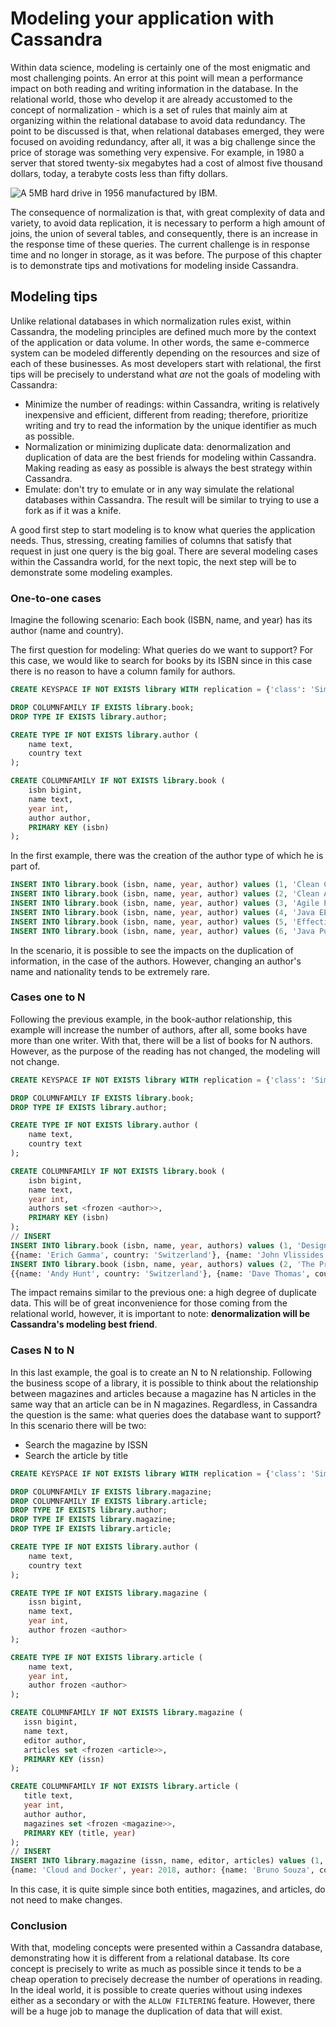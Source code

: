 # Modeling your application with Cassandra


Within data science, modeling is certainly one of the most enigmatic and most challenging points. An error at this point will mean a performance impact on both reading and writing information in the database. In the relational world, those who develop it are already accustomed to the concept of normalization - which is a set of rules that mainly aim at organizing within the relational database to avoid data redundancy. The point to be discussed is that, when relational databases emerged, they were focused on avoiding redundancy, after all, it was a big challenge since the price of storage was something very expensive. For example, in 1980 a server that stored twenty-six megabytes had a cost of almost five thousand dollars, today, a terabyte costs less than fifty dollars.

![A 5MB hard drive in 1956 manufactured by IBM.](ibm_history_server.png)

The consequence of normalization is that, with great complexity of data and variety, to avoid data replication, it is necessary to perform a high amount of joins, the union of several tables, and consequently, there is an increase in the response time of these queries. The current challenge is in response time and no longer in storage, as it was before. The purpose of this chapter is to demonstrate tips and motivations for modeling inside Cassandra.

## Modeling tips

Unlike relational databases in which normalization rules exist, within Cassandra, the modeling principles are defined much more by the context of the application or data volume. In other words, the same e-commerce system can be modeled differently depending on the resources and size of each of these businesses. As most developers start with relational, the first tips will be precisely to understand what *are* not the goals of modeling with Cassandra:

* Minimize the number of readings: within Cassandra, writing is relatively inexpensive and efficient, different from reading; therefore, prioritize writing and try to read the information by the unique identifier as much as possible.
* Normalization or minimizing duplicate data: denormalization and duplication of data are the best friends for modeling within Cassandra. Making reading as easy as possible is always the best strategy within Cassandra.
* Emulate: don't try to emulate or in any way simulate the relational databases within Cassandra. The result will be similar to trying to use a fork as if it was a knife.

A good first step to start modeling is to know what queries the application needs. Thus, stressing, creating families of columns that satisfy that request in just one query is the big goal. There are several modeling cases within the Cassandra world, for the next topic, the next step will be to demonstrate some modeling examples.

### One-to-one cases

Imagine the following scenario:
Each book (ISBN, name, and year) has its author (name and country).

The first question for modeling:
What queries do we want to support?
For this case, we would like to search for books by its ISBN since in this case there is no reason to have a column family for authors.

```sql
CREATE KEYSPACE IF NOT EXISTS library WITH replication = {'class': 'SimpleStrategy', 'replication_factor': 3};

DROP COLUMNFAMILY IF EXISTS library.book;
DROP TYPE IF EXISTS library.author;

CREATE TYPE IF NOT EXISTS library.author (
    name text,
    country text
);

CREATE COLUMNFAMILY IF NOT EXISTS library.book (
    isbn bigint,
    name text,
    year int,
    author author,
    PRIMARY KEY (isbn)
);
```

In the first example, there was the creation of the author type of which he is part of.

```sql
INSERT INTO library.book (isbn, name, year, author) values (1, 'Clean Code', 2008, {name: 'Robert Cecil Martin', country: 'USA'});
INSERT INTO library.book (isbn, name, year, author) values (2, 'Clean Architecture', 2017, {name: 'Robert Cecil Martin', country: 'USA'});
INSERT INTO library.book (isbn, name, year, author) values (3, 'Agile Principles, Patterns, and Practices in C #', 2002, {name: 'Robert Cecil Martin', country: 'USA'});
INSERT INTO library.book (isbn, name, year, author) values (4, 'Java EE 8 Cookbook', 2018, {name: 'Elder Moraes', country: 'Brazil'});
INSERT INTO library.book (isbn, name, year, author) values (5, 'Effective Java', 2001, {name: 'Joshua Bloch', country: 'USA'});
INSERT INTO library.book (isbn, name, year, author) values (6, 'Java Puzzlers: Traps, Pitfalls, and Corner Cases', 2005, {name: 'Joshua Bloch', country: 'USA'});
```

In the scenario, it is possible to see the impacts on the duplication of information, in the case of the authors. However, changing an author's name and nationality tends to be extremely rare.

### Cases one to N

Following the previous example, in the book-author relationship, this example will increase the number of authors, after all, some books have more than one writer. With that, there will be a list of books for N authors. However, as the purpose of the reading has not changed, the modeling will not change.

```sql
CREATE KEYSPACE IF NOT EXISTS library WITH replication = {'class': 'SimpleStrategy', 'replication_factor': 3};

DROP COLUMNFAMILY IF EXISTS library.book;
DROP TYPE IF EXISTS library.author;

CREATE TYPE IF NOT EXISTS library.author (
    name text,
    country text
);

CREATE COLUMNFAMILY IF NOT EXISTS library.book (
    isbn bigint,
    name text,
    year int,
    authors set <frozen <author>>,
    PRIMARY KEY (isbn)
);
// INSERT
INSERT INTO library.book (isbn, name, year, authors) values (1, 'Design Patterns: Elements of Reusable Object-Oriented Software', 1994,
{{name: 'Erich Gamma', country: 'Switzerland'}, {name: 'John Vlissides', country: 'USA'}});
INSERT INTO library.book (isbn, name, year, authors) values (2, 'The Pragmatic Programmer', 1999,
{{name: 'Andy Hunt', country: 'Switzerland'}, {name: 'Dave Thomas', country: 'England'}});
```

The impact remains similar to the previous one: a high degree of duplicate data. This will be of great inconvenience for those coming from the relational world, however, it is important to note: **denormalization will be Cassandra's modeling best friend**.

### Cases N to N

In this last example, the goal is to create an N to N relationship. Following the business scope of a library, it is possible to think about the relationship between magazines and articles because a magazine has N articles in the same way that an article can be in N magazines. Regardless, in Cassandra the question is the same: what queries does the database want to support? In this scenario there will be two:

* Search the magazine by ISSN
* Search the article by title


```sql
CREATE KEYSPACE IF NOT EXISTS library WITH replication = {'class': 'SimpleStrategy', 'replication_factor': 3};

DROP COLUMNFAMILY IF EXISTS library.magazine;
DROP COLUMNFAMILY IF EXISTS library.article;
DROP TYPE IF EXISTS library.author;
DROP TYPE IF EXISTS library.magazine;
DROP TYPE IF EXISTS library.article;

CREATE TYPE IF NOT EXISTS library.author (
    name text,
    country text
);

CREATE TYPE IF NOT EXISTS library.magazine (
    issn bigint,
    name text,
    year int,
    author frozen <author>
);

CREATE TYPE IF NOT EXISTS library.article (
    name text,
    year int,
    author frozen <author>
);

CREATE COLUMNFAMILY IF NOT EXISTS library.magazine (
   issn bigint,
   name text,
   editor author,
   articles set <frozen <article>>,
   PRIMARY KEY (issn)
);

CREATE COLUMNFAMILY IF NOT EXISTS library.article (
   title text,
   year int,
   author author,
   magazines set <frozen <magazine>>,
   PRIMARY KEY (title, year)
);
// INSERT
INSERT INTO library.magazine (issn, name, editor, articles) values (1, 'Java Magazine', {name: 'Java Editor', country: 'USA'}, {{name: 'Jakarta EE', year: 2018 , author: {name: 'Elder Moraes', country: 'Brazil'}},
{name: 'Cloud and Docker', year: 2018, author: {name: 'Bruno Souza', country: 'Brazil'}}});
```

In this case, it is quite simple since both entities, magazines, and articles, do not need to make changes.

### Conclusion
With that, modeling concepts were presented within a Cassandra database, demonstrating how it is different from a relational database. Its core concept is precisely to write as much as possible since it tends to be a cheap operation to precisely decrease the number of operations in reading. In the ideal world, it is possible to create queries without using indexes either as a secondary or with the `ALLOW FILTERING` feature. However, there will be a huge job to manage the duplication of data that will exist.
